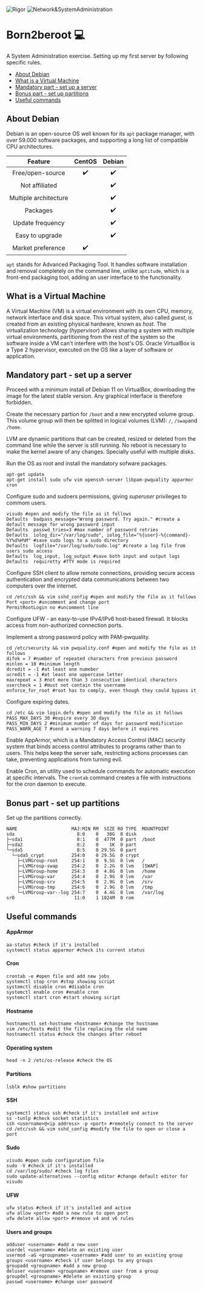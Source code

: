 ![Rigor](https://img.shields.io/badge/Rigor-306998) ![Network&SystemAdministration](https://img.shields.io/badge/Network&SystemAdministration-306998)

# Born2beroot :computer:
A System Administration exercise. Setting up my first server by following specific rules.

- [About Debian](https://github.com/denisgodoy/42-born2beroot#about-debian)
- [What is a Virtual Machine](https://github.com/denisgodoy/42-born2beroot#what-is-a-virtual-machine)
- [Mandatory part - set up a server](https://github.com/denisgodoy/42-born2beroot#mandatory-part---set-up-a-server)
- [Bonus part - set up partitions](https://github.com/denisgodoy/42-born2beroot#bonus-part---set-up-partitions)
- [Useful commands](https://github.com/denisgodoy/42-born2beroot#useful-commands)

## About Debian
Debian is an open-source OS well known for its `apt` package manager, with over 59.000 software packages, and supporting a long list of compatible CPU architectures.

| Feature | CentOS | Debian |
|:-------:|:------:|:------:|
| Free/open-source | :heavy_check_mark: | :heavy_check_mark: |
| Not affiliated | | :heavy_check_mark: |
| Multiple architecture | | :heavy_check_mark: |
| Packages | | :heavy_check_mark: |
| Update frequency | | :heavy_check_mark: |
| Easy to upgrade | | :heavy_check_mark: |
| Market preference | :heavy_check_mark: | |

`apt` stands for Advanced Packaging Tool. It handles software installation and removal completely on the command line, unlike `aptitude`, which is a front-end packaging tool, adding an user interface to the functionality.

## What is a Virtual Machine
A Virtual Machine (VM) is a virtual environment with its own CPU, memory, network interface and disk space. This virtual system, also called *guest*, is created from an existing physical hardware, known as *host*. The virtualization technology (*hypervisor*) allows sharing a system with multiple virtual environments, partitioning from the rest of the system so the software inside a VM can't interfere with the host's OS.  Oracle VirtualBox is a Type 2 hypervisor, executed on the OS like a layer of software or application.

## Mandatory part - set up a server
Proceed with a minimum install of Debian 11 on VirtualBox, downloading the image for the latest stable version. Any graphical interface is therefore forbidden.

Create the necessary partion for `/boot` and a new encrypted volume group. This volume group will then be splitted in logical volumes (LVM): `/`, `/swap`and `/home`.

LVM are dynamic partitions that can be created, resized or deleted from the command line while the server is still running. No reboot is necessary to make the kernel aware of any changes. Specially useful with multiple disks.

Run the OS as root and install the mandatory sofware packages.

```shell
apt-get update
apt-get install sudo ufw vim openssh-server libpam-pwquality apparmor cron
```

Configure sudo and sudoers permissions, giving *superuser* privileges to commom users.
```shell
visudo #open and modify the file as it follows
Defaults  badpass_message="Wrong password. Try again." #create a default message for wrong password input
Defaults  passwd_tries=3 #max number of password retries
Defaults  iolog_dir="/var/log/sudo", iolog_file="%{user}-%{command}-%Y%d%H%M" #save sudo logs to a sudo directory
Defaults  logfile="/var/log/sudo/sudo.log" #create a log file from users sudo access
Defaults  log_input, log_output #save both input and output logs
Defaults  requiretty #TTY mode is required
```

Configure SSH client to allow remote connections, providing secure access authentication and encrypted data communications between two computers over the internet.
```shell
cd /etc/ssh && vim sshd_config #open and modify the file as it follows
Port <port> #uncomment and change port
PermitRootLogin no #uncomment line
```

Configure UFW - an easy-to-use IPv4/IPv6 host-based firewall. It blocks access from non-authorized connection ports.

Implement a strong password policy with PAM-pwquality.
```shell
cd /etc/security && vim pwquality.conf #open and modify the file as it follows
difok = 7 #number of repeated characters from previous password
minlen = 10 #minimum length
dcredit = -1 #at least one numeber
ucredit = -1 #at least one uppercase letter
maxrepeat = 3 #not more than 3 consecutive identical characters
usercheck = 1 #must not contain the username
enforce_for_root #root has to comply, even though they could bypass it
```

Configure expiring dates.
```shell
cd /etc && vim login.defs #open and modify the file as it follows
PASS_MAX_DAYS 30 #expire every 30 days
PASS_MIN_DAYS 2 #minimum number of days for password modification
PASS_WARN_AGE 7 #send a warning 7 days before it expires
```

Enable AppArmor, which is a Mandatory Access Control (MAC) security system that binds access control attributes to programs rather than to users. This helps keep the server safe, restricting actions processes can take, preventing applications from turning evil.

Enable Cron, an utility used to schedule commands for automatic execution at specific intervals. The `crontab` command creates a file with instructions for the cron daemon to execute.

## Bonus part - set up partitions
Set up the partitions correctly.

```
NAME                    MAJ:MIN RM  SIZE RO TYPE  MOUNTPOINT
sda                       8:0    0   30G  0 disk  
├─sda1                    8:1    0  477M  0 part  /boot
├─sda2                    8:2    0    1K  0 part  
└─sda5                    8:5    0 29.5G  0 part  
  └─sda5_crypt          254:0    0 29.5G  0 crypt 
    ├─LVMGroup-root     254:1    0  9.5G  0 lvm   /
    ├─LVMGroup-swap     254:2    0  2.2G  0 lvm   [SWAP]
    ├─LVMGroup-home     254:3    0  4.8G  0 lvm   /home
    ├─LVMGroup-var      254:4    0  2.9G  0 lvm   /var
    ├─LVMGroup-srv      254:5    0  2.9G  0 lvm   /srv
    ├─LVMGroup-tmp      254:6    0  2.9G  0 lvm   /tmp
    └─LVMGroup-var--log 254:7    0  4.4G  0 lvm   /var/log
sr0                      11:0    1 1024M  0 rom   
```

## Useful commands
#### AppArmor
```shell
aa-status #check if it's installed
systemctl status apparmor #check its current status
```

#### Cron
```shell
crontab -e #open file and add new jobs
systemctl stop cron #stop showing script
systemctl disable cron #disable cron
systemctl enable cron #enable cron
systemctl start cron #start showing script
```

#### Hostname
```shell
hostnamectl set-hostname <hostname> #change the hostname
vim /etc/hosts #edit the file replacing the old name
hostnamectl status #check the changes after reboot
```

#### Operating system
```shell
head -n 2 /etc/os-release #check the OS
```

#### Partitions
```shell
lsblk #show partitions
```

#### SSH
```shell
systemctl status ssh #check if it's installed and active
ss -tunlp #check socket statistics
ssh <username>@<ip address> -p <port> #remotely connect to the server
cd /etc/ssh && vim sshd_config #modify the file to open or close a port
```

#### Sudo
```shell
visudo #open sudo configuration file
sudo -V #check if it's installed
cd /var/log/sudo/ #check log files
sudo update-alternatives --config editor #change default editor for visudo
```

#### UFW
```shell
ufw status #check if it's installed and active
ufw allow <port> #add a new rule to open port
ufw delete allow <port> #remove v4 and v6 rules
```

#### Users and groups
```shell
adduser <username> #add a new user
userdel <username> #delete an existing user
usermod -aG <groupname> <username> #add user to an existing group
groups <username> #check if user belongs to any groups
groupadd <groupname> #add a new group
deluser <username> <groupname> #remove user from a group
groupdel <groupname> #delete an existing group
passwd <username> #change user password
```
